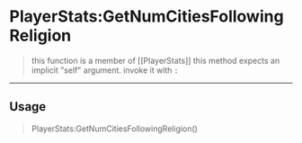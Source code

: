 # PlayerStats:GetNumCitiesFollowingReligion
> this function is a member of [[PlayerStats]]
> this method expects an implicit "self" argument. invoke it with `:`
-----
## Usage
> PlayerStats:GetNumCitiesFollowingReligion()
